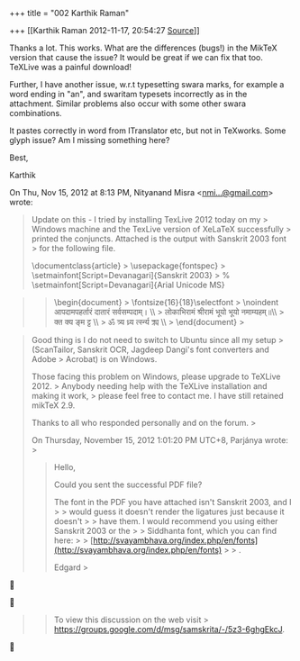 +++
title = "002 Karthik Raman"

+++
[[Karthik Raman	2012-11-17, 20:54:27 [Source](https://groups.google.com/g/samskrita/c/nxTM2Hh5T6M)]]



Thanks a lot. This works. What are the differences (bugs!) in the MikTeX version that cause the issue? It would be great if we can fix that too. TeXLive was a painful download!

  

Further, I have another issue, w.r.t typesetting swara marks, for example a word ending in "an", and swaritam typesets incorrectly as in the attachment. Similar problems also occur with some other swara combinations.

  

It pastes correctly in word from ITranslator etc, but not in TeXworks. Some glyph issue? Am I missing something here?

  

Best,

Karthik  
  

On Thu, Nov 15, 2012 at 8:13 PM, Nityanand Misra \<[nmi...@gmail.com]()\> wrote:  

>   
> Update on this - I tried by installing TexLive 2012 today on my > Windows machine and the TexLive version of XeLaTeX successfully > printed the conjuncts. Attached is the output with Sanskrit 2003 font > for the following file.  
>   
> \\documentclass{article} >
> \\usepackage{fontspec} >
> \\setmainfont\[Script=Devanagari\]{Sanskrit 2003} >
> % \\setmainfont\[Script=Devanagari\]{Arial Unicode MS}

> 
> > \\begin{document} >
> \\fontsize{16}{18}\\selectfont >
> \\noindent आपदामपहर्तारं दातारं सर्वसम्पदाम्। \\\\ >
> लोकाभिरामं श्रीरामं भूयो भूयो नमाम्यहम्॥\\\\ >
> क्त क्य ङ्म ट्ट \\\\ >
> ॐ त्र्य ध्र्य र्त्स्न्य क्र्य \\\\ >
> \\end{document} >
>   
> > 

> Good thing is I do not need to switch to Ubuntu since all my setup > (ScanTailor, Sanskrit OCR, Jagdeep Dangi's font converters and Adobe > Acrobat) is on Windows.  
>   
> Those facing this problem on Windows, please upgrade to TeXLive 2012. > Anybody needing help with the TeXLive installation and making it work, > please feel free to contact me. I have still retained mikTeX 2.9.  
>   
> Thanks to all who responded personally and on the forum. >
> 
> >   
>   
> On Thursday, November 15, 2012 1:01:20 PM UTC+8, Parjánya wrote: >
> > Hello,  
> >   
> > Could you sent the successful PDF file?  
> >   
> > The font in the PDF you have attached isn't Sanskrit 2003, and I > > would guess it doesn't render the ligatures just because it doesn't > > have them. I would recommend you using either Sanskrit 2003 or the > > Siddhanta font, which you can find here: > > [http://svayambhava.org/index.php/en/fonts](http://svayambhava.org/index.php/en/fonts) > > .  
> >   
> > Edgard >
> 





> 
> > 
> > To view this discussion on the web visit > <https://groups.google.com/d/msg/samskrita/-/5z3-6ghgEkcJ>.



